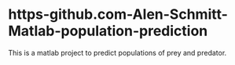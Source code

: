 # https-github.com-Alen-Schmitt-Matlab-population-prediction
This is a matlab project to predict populations of prey and predator.
